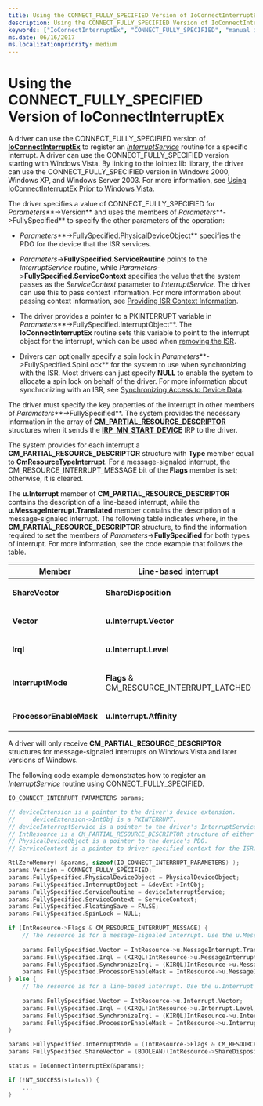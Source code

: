 ```yaml
---
title: Using the CONNECT_FULLY_SPECIFIED Version of IoConnectInterruptEx
description: Using the CONNECT_FULLY_SPECIFIED Version of IoConnectInterruptEx
keywords: ["IoConnectInterruptEx", "CONNECT_FULLY_SPECIFIED", "manual interrupt detections WDK kernel", "line-based interrupts WDK kernel", "message-signaled interrupts WDK kernel", "FullySpecified"]
ms.date: 06/16/2017
ms.localizationpriority: medium
---
```


# Using the CONNECT\_FULLY\_SPECIFIED Version of IoConnectInterruptEx


A driver can use the CONNECT\_FULLY\_SPECIFIED version of [**IoConnectInterruptEx**](/windows-hardware/drivers/ddi/wdm/nf-wdm-ioconnectinterruptex) to register an [*InterruptService*](/windows-hardware/drivers/ddi/wdm/nc-wdm-kservice_routine) routine for a specific interrupt. A driver can use the CONNECT\_FULLY\_SPECIFIED version starting with Windows Vista. By linking to the Iointex.lib library, the driver can use the CONNECT\_FULLY\_SPECIFIED version in Windows 2000, Windows XP, and Windows Server 2003. For more information, see [Using IoConnectInterruptEx Prior to Windows Vista](using-ioconnectinterruptex-prior-to-windows-vista.md).

The driver specifies a value of CONNECT\_FULLY\_SPECIFIED for *Parameters***-&gt;Version** and uses the members of *Parameters***-&gt;FullySpecified** to specify the other parameters of the operation:

-   *Parameters***-&gt;FullySpecified.PhysicalDeviceObject** specifies the PDO for the device that the ISR services.

-   *Parameters*-&gt;**FullySpecified.ServiceRoutine** points to the *InterruptService* routine, while *Parameters*-&gt;**FullySpecified**.**ServiceContext** specifies the value that the system passes as the *ServiceContext* parameter to *InterruptService*. The driver can use this to pass context information. For more information about passing context information, see [Providing ISR Context Information](providing-isr-context-information.md).

-   The driver provides a pointer to a PKINTERRUPT variable in *Parameters***-&gt;FullySpecified.InterruptObject**. The **IoConnectInterruptEx** routine sets this variable to point to the interrupt object for the interrupt, which can be used when [removing the ISR](removing-an-isr.md).

-   Drivers can optionally specify a spin lock in *Parameters***-&gt;FullySpecified.SpinLock** for the system to use when synchronizing with the ISR. Most drivers can just specify **NULL** to enable the system to allocate a spin lock on behalf of the driver. For more information about synchronizing with an ISR, see [Synchronizing Access to Device Data](synchronizing-access-to-device-data.md).

The driver must specify the key properties of the interrupt in other members of *Parameters***-&gt;FullySpecified**. The system provides the necessary information in the array of [**CM\_PARTIAL\_RESOURCE\_DESCRIPTOR**](/windows-hardware/drivers/ddi/wdm/ns-wdm-_cm_partial_resource_descriptor) structures when it sends the [**IRP\_MN\_START\_DEVICE**](./irp-mn-start-device.md) IRP to the driver.

The system provides for each interrupt a **CM\_PARTIAL\_RESOURCE\_DESCRIPTOR** structure with **Type** member equal to **CmResourceTypeInterrupt**. For a message-signaled interrupt, the CM\_RESOURCE\_INTERRUPT\_MESSAGE bit of the **Flags** member is set; otherwise, it is cleared.

The **u.Interrupt** member of **CM\_PARTIAL\_RESOURCE\_DESCRIPTOR** contains the description of a line-based interrupt, while the **u.MessageInterrupt.Translated** member contains the description of a message-signaled interrupt. The following table indicates where, in the **CM\_PARTIAL\_RESOURCE\_DESCRIPTOR** structure, to find the information required to set the members of *Parameters*-&gt;**FullySpecified** for both types of interrupt. For more information, see the code example that follows the table.

<table>
<colgroup>
<col width="33%" />
<col width="33%" />
<col width="33%" />
</colgroup>
<thead>
<tr class="header">
<th>Member</th>
<th>Line-based interrupt</th>
<th>Message-signaled interrupt</th>
</tr>
</thead>
<tbody>
<tr class="odd">
<td><p><strong>ShareVector</strong></p></td>
<td><p><strong>ShareDisposition</strong></p></td>
<td><p><strong>ShareDisposition</strong></p></td>
</tr>
<tr class="even">
<td><p><strong>Vector</strong></p></td>
<td><p><strong>u.Interrupt.Vector</strong></p></td>
<td><p><strong>u.MessageInterrupt.Translated.Vector</strong></p></td>
</tr>
<tr class="odd">
<td><p><strong>Irql</strong></p></td>
<td><p><strong>u.Interrupt.Level</strong></p></td>
<td><p><strong>u.MessageInterrupt.Translated.Level</strong></p></td>
</tr>
<tr class="even">
<td><p><strong>InterruptMode</strong></p></td>
<td><p><strong>Flags</strong> & CM_RESOURCE_INTERRUPT_LATCHED</p></td>
<td><p><strong>Flags</strong> & CM_RESOURCE_INTERRUPT_LATCHED</p></td>
</tr>
<tr class="odd">
<td><p><strong>ProcessorEnableMask</strong></p></td>
<td><p><strong>u.Interrupt.Affinity</strong></p></td>
<td><p><strong>u.MessageInterrupt.Translated.Affinity</strong></p></td>
</tr>
</tbody>
</table>

 

A driver will only receive **CM\_PARTIAL\_RESOURCE\_DESCRIPTOR** structures for message-signaled interrupts on Windows Vista and later versions of Windows.

The following code example demonstrates how to register an *InterruptService* routine using CONNECT\_FULLY\_SPECIFIED.

```cpp
IO_CONNECT_INTERRUPT_PARAMETERS params;

// deviceExtension is a pointer to the driver's device extension. 
//     deviceExtension->IntObj is a PKINTERRUPT.
// deviceInterruptService is a pointer to the driver's InterruptService routine.
// IntResource is a CM_PARTIAL_RESOURCE_DESCRIPTOR structure of either type CmResourceTypeInterrupt or CmResourceTypeMessageInterrupt.
// PhysicalDeviceObject is a pointer to the device's PDO. 
// ServiceContext is a pointer to driver-specified context for the ISR.

RtlZeroMemory( &params, sizeof(IO_CONNECT_INTERRUPT_PARAMETERS) );
params.Version = CONNECT_FULLY_SPECIFIED;
params.FullySpecified.PhysicalDeviceObject = PhysicalDeviceObject;
params.FullySpecified.InterruptObject = &devExt->IntObj;
params.FullySpecified.ServiceRoutine = deviceInterruptService;
params.FullySpecified.ServiceContext = ServiceContext;
params.FullySpecified.FloatingSave = FALSE;
params.FullySpecified.SpinLock = NULL;

if (IntResource->Flags & CM_RESOURCE_INTERRUPT_MESSAGE) {
    // The resource is for a message-signaled interrupt. Use the u.MessageInterrupt.Translated member of IntResource.
 
    params.FullySpecified.Vector = IntResource->u.MessageInterrupt.Translated.Vector;
    params.FullySpecified.Irql = (KIRQL)IntResource->u.MessageInterrupt.Translated.Level;
    params.FullySpecified.SynchronizeIrql = (KIRQL)IntResource->u.MessageInterrupt.Translated.Level;
    params.FullySpecified.ProcessorEnableMask = IntResource->u.MessageInterrupt.Translated.Affinity;
} else {
    // The resource is for a line-based interrupt. Use the u.Interrupt member of IntResource.
 
    params.FullySpecified.Vector = IntResource->u.Interrupt.Vector;
    params.FullySpecified.Irql = (KIRQL)IntResource->u.Interrupt.Level;
    params.FullySpecified.SynchronizeIrql = (KIRQL)IntResource->u.Interrupt.Level;
    params.FullySpecified.ProcessorEnableMask = IntResource->u.Interrupt.Affinity;
}

params.FullySpecified.InterruptMode = (IntResource->Flags & CM_RESOURCE_INTERRUPT_LATCHED ? Latched : LevelSensitive);
params.FullySpecified.ShareVector = (BOOLEAN)(IntResource->ShareDisposition == CmResourceShareShared);

status = IoConnectInterruptEx(&params);

if (!NT_SUCCESS(status)) {
    ...
}
```

 

